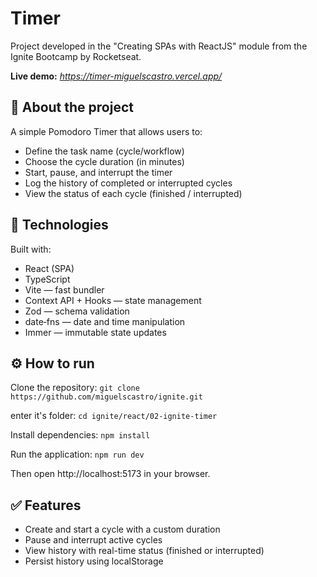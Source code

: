 # Timer

Project developed in the "Creating SPAs with ReactJS" module from the Ignite Bootcamp by Rocketseat.

**Live demo:** *https://timer-miguelscastro.vercel.app/*

## 🧠 About the project

A simple Pomodoro Timer that allows users to:

- Define the task name (cycle/workflow)
- Choose the cycle duration (in minutes)
- Start, pause, and interrupt the timer
- Log the history of completed or interrupted cycles
- View the status of each cycle (finished / interrupted)

## 🚀 Technologies

Built with:

- React (SPA)
- TypeScript
- Vite — fast bundler
- Context API + Hooks — state management
- Zod — schema validation
- date‑fns — date and time manipulation
- Immer — immutable state updates

## ⚙️ How to run

Clone the repository: `git clone https://github.com/miguelscastro/ignite.git`

enter it's folder: `cd ignite/react/02-ignite-timer`

Install dependencies: `npm install`

Run the application: `npm run dev`

Then open http://localhost:5173 in your browser.

## ✅ Features

- Create and start a cycle with a custom duration
- Pause and interrupt active cycles
- View history with real-time status (finished or interrupted)
- Persist history using localStorage
